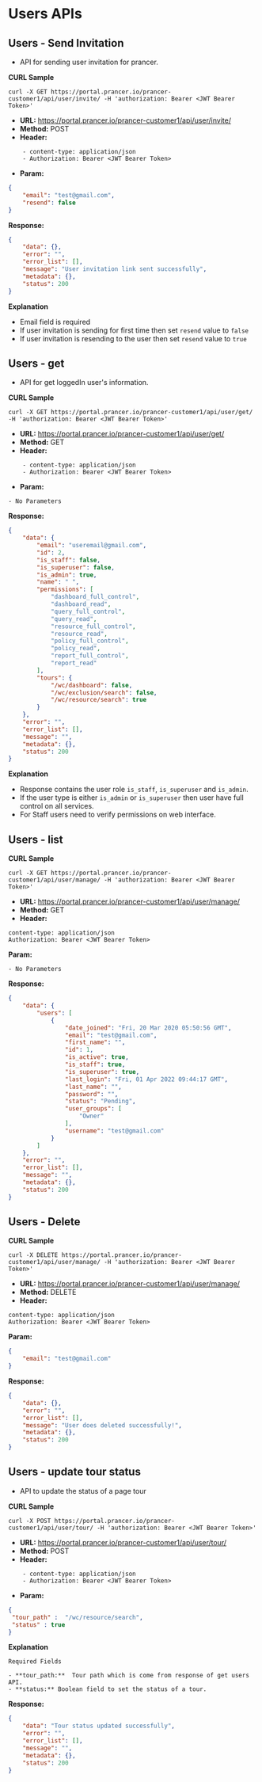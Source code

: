 **Users APIs**
===

**Users - Send Invitation**
---

- API for sending user invitation for prancer.

**CURL Sample**

```curl
curl -X GET https://portal.prancer.io/prancer-customer1/api/user/invite/ -H 'authorization: Bearer <JWT Bearer Token>'
```

- **URL:** <https://portal.prancer.io/prancer-customer1/api/user/invite/>
- **Method:** POST
- **Header:**

```text
    - content-type: application/json
    - Authorization: Bearer <JWT Bearer Token>
```

- **Param:**

```json
{
    "email": "test@gmail.com",
    "resend": false
}
```

**Response:**

```json
{
    "data": {},
    "error": "",
    "error_list": [],
    "message": "User invitation link sent successfully",
    "metadata": {},
    "status": 200
}
```

**Explanation**

- Email field is required
- If user invitation is sending for first time then set `resend` value to `false`
- If user invitation is resending to the user then set `resend` value to `true`

**Users - get**
---

- API for get loggedIn user's information.

**CURL Sample**

```curl
curl -X GET https://portal.prancer.io/prancer-customer1/api/user/get/ -H 'authorization: Bearer <JWT Bearer Token>'
```

- **URL:** <https://portal.prancer.io/prancer-customer1/api/user/get/>
- **Method:** GET
- **Header:**

```text
    - content-type: application/json
    - Authorization: Bearer <JWT Bearer Token>
```

- **Param:**

```text
- No Parameters
```

**Response:**

```json
{
    "data": {
        "email": "useremail@gmail.com",
        "id": 2,
        "is_staff": false,
        "is_superuser": false,
        "is_admin": true,
        "name": " ",
        "permissions": [
            "dashboard_full_control",
            "dashboard_read",
            "query_full_control",
            "query_read",
            "resource_full_control",
            "resource_read",
            "policy_full_control",
            "policy_read",
            "report_full_control",
            "report_read"
        ],
        "tours": {
            "/wc/dashboard": false,
            "/wc/exclusion/search": false,
            "/wc/resource/search": true
        }
    },
    "error": "",
    "error_list": [],
    "message": "",
    "metadata": {},
    "status": 200
}
```

**Explanation**

- Response contains the user role `is_staff`, `is_superuser` and `is_admin`.
- If the user type is either `is_admin` or `is_superuser` then user have full control on all services.
- For Staff users need to verify permissions on web interface.

**Users - list**
---

**CURL Sample**

```curl
curl -X GET https://portal.prancer.io/prancer-customer1/api/user/manage/ -H 'authorization: Bearer <JWT Bearer Token>'
```

- **URL:** <https://portal.prancer.io/prancer-customer1/api/user/manage/>
- **Method:** GET
- **Header:**

```text
content-type: application/json
Authorization: Bearer <JWT Bearer Token>
```

**Param:**

```text
- No Parameters
```

**Response:**

```json
{
    "data": {
        "users": [
            {
                "date_joined": "Fri, 20 Mar 2020 05:50:56 GMT",
                "email": "test@gmail.com",
                "first_name": "",
                "id": 1,
                "is_active": true,
                "is_staff": true,
                "is_superuser": true,
                "last_login": "Fri, 01 Apr 2022 09:44:17 GMT",
                "last_name": "",
                "password": "",
                "status": "Pending",
                "user_groups": [
                    "Owner"
                ],
                "username": "test@gmail.com"
            }
        ]
    },
    "error": "",
    "error_list": [],
    "message": "",
    "metadata": {},
    "status": 200
}
```

**Users - Delete**
---

**CURL Sample**

```curl
curl -X DELETE https://portal.prancer.io/prancer-customer1/api/user/manage/ -H 'authorization: Bearer <JWT Bearer Token>'
```

- **URL:** <https://portal.prancer.io/prancer-customer1/api/user/manage/>
- **Method:** DELETE
- **Header:**

```text
content-type: application/json
Authorization: Bearer <JWT Bearer Token>
```

**Param:**

```json
{
    "email": "test@gmail.com"
}
```

**Response:**

```json
{
    "data": {},
    "error": "",
    "error_list": [],
    "message": "User does deleted successfully!",
    "metadata": {},
    "status": 200
}
```

**Users - update tour status**
---

- API to update the status of a page tour

**CURL Sample**

```curl
curl -X POST https://portal.prancer.io/prancer-customer1/api/user/tour/ -H 'authorization: Bearer <JWT Bearer Token>'
```

- **URL:** <https://portal.prancer.io/prancer-customer1/api/user/tour/>
- **Method:** POST
- **Header:**

```text
    - content-type: application/json
    - Authorization: Bearer <JWT Bearer Token>
```

- **Param:**

```json
{
 "tour_path" :  "/wc/resource/search",
 "status" : true
}
```

**Explanation**

`Required Fields`

    - **tour_path:**  Tour path which is come from response of get users API.
    - **status:** Boolean field to set the status of a tour.

**Response:**

```json
{
    "data": "Tour status updated successfully",
    "error": "",
    "error_list": [],
    "message": "",
    "metadata": {},
    "status": 200
}
```
